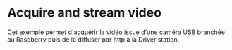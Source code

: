 # Acquire and stream video

Cet exemple permet d'acquérir la vidéo issue d'une caméra USB branchée au Raspberry puis de la diffuser par http à la Driver station.
